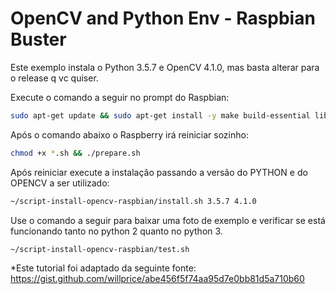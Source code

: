 # OpenCV and Python Env - Raspbian Buster #

Este exemplo instala o Python 3.5.7 e OpenCV 4.1.0, mas basta alterar para o release q vc quiser.

Execute o comando a seguir no prompt do Raspbian:
```bash
sudo apt-get update && sudo apt-get install -y make build-essential libssl-dev zlib1g-dev libbz2-dev libreadline-dev libsqlite3-dev wget curl llvm libncurses5-dev libncursesw5-dev openssl bzip2 && curl https://pyenv.run | bash && git clone https://github.com/alexandremendoncaalvaro/script-install-opencv-raspbian.git ~/script-install-opencv-raspbian && cd ~/script-install-opencv-raspbian
```

Após o comando abaixo o Raspberry irá reiniciar sozinho:
```bash
chmod +x *.sh && ./prepare.sh
```

Após reiniciar execute a instalação passando a versão do PYTHON e do OPENCV a ser utilizado:
```bash
~/script-install-opencv-raspbian/install.sh 3.5.7 4.1.0
```

Use o comando a seguir para baixar uma foto de exemplo e verificar se está funcionando tanto no python 2 quanto no python 3.
```bash
~/script-install-opencv-raspbian/test.sh
```

*Este tutorial foi adaptado da seguinte fonte:
https://gist.github.com/willprice/abe456f5f74aa95d7e0bb81d5a710b60
